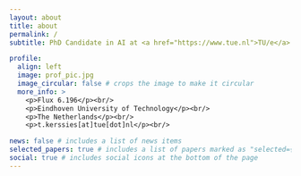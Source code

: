 ```yaml
---
layout: about
title: about
permalink: /
subtitle: PhD Candidate in AI at <a href="https://www.tue.nl">TU/e</a> <a href="https://www.tue-mps.org/">MPS Lab</a>

profile:
  align: left
  image: prof_pic.jpg
  image_circular: false # crops the image to make it circular
  more_info: >
    <p>Flux 6.196</p><br/>
    <p>Eindhoven University of Technology</p><br/>
    <p>The Netherlands</p><br/>
    <p>t.kerssies[at]tue[dot]nl</p><br/>

news: false # includes a list of news items
selected_papers: true # includes a list of papers marked as "selected={true}"
social: true # includes social icons at the bottom of the page
---
```

